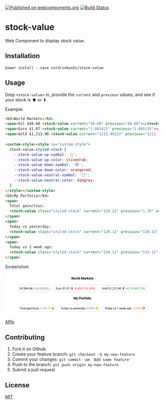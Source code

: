 [![Published on webcomponents.org](https://img.shields.io/badge/webcomponents.org-published-blue.svg)](https://www.webcomponents.org/element/valdrinkoshi/stock-value)
[![Build Status](https://travis-ci.org/valdrinkoshi/stock-value.svg?branch=master)](https://travis-ci.org/valdrinkoshi/stock-value)

# stock-value
Web Component to display stock value.

## Installation
```
bower install --save valdrinkoshi/stock-value
```

## Usage
Drop `<stock-value>` in, provide the `current` and `previous` values, and see if your stock is ⬆ or ⬇.

Example:
<!--
```
<custom-element-demo>
  <template>
    <script src="../webcomponentsjs/webcomponents-loader.js"></script>
    <link rel="import" href="stock-value.html">
    <style>
      body {
        text-align: right;
        font-family: 'Roboto', 'Noto', sans-serif;
        font-weight: normal;
        font-size: 14px;
        -webkit-font-smoothing: antialiased;
      }
      span {
        display: inline-block;
        padding: 8px;
        margin: 5px;
        border-radius: 5px;
        border: 1px solid lightgray;
        line-height: 1rem;
      }
    </style>
    <next-code-block></next-code-block>
  </template>
</custom-element-demo>
```
-->
```html
<h3>World Markets</h3>
<span>Oil $48.68 <stock-value current="48.68" previous="48.68"></stock-value></span>
<span>Euro $1.07 <stock-value current="1.081421" previous="1.085135"></stock-value></span>
<span>Gold $1,213.90 <stock-value current="1213.90123" previous="1211.781"></stock-value></span>

<custom-style><style is="custom-style">
  stock-value.styled-stock {
    --stock-value-up-symbol: '🤑';
    --stock-value-up-color: olivedrab;
    --stock-value-down-symbol: '😨';
    --stock-value-down-color: orangered;
    --stock-value-neutral-symbol: '😶';
    --stock-value-neutral-color: dimgrey;
  }
</style></custom-style>
<h3>My Porfolio</h3>
<span>
  Total gain/loss:
  <stock-value class="styled-stock" current="120.12" previous="1.35" only="difference" suffix-symbol></stock-value>
</span>
<span>
  Today vs yesterday:
  <stock-value class="styled-stock" current="120.12" previous="120.12" only="percent" suffix-symbol></stock-value>
</span>
<span>
  Today vs 1 week ago:
  <stock-value class="styled-stock" current="120.12" previous="123.11" only="percent" suffix-symbol></stock-value>
</span>
```
Screenshot:

![stock-value](images/screenshot.png)

[APIs](https://www.webcomponents.org/element/valdrinkoshi/stock-value/stock-value)

## Contributing

1. Fork it on Github.
2. Create your feature branch: `git checkout -b my-new-feature`
3. Commit your changes: `git commit -am 'Add some feature'`
4. Push to the branch: `git push origin my-new-feature`
5. Submit a pull request

## License

[MIT](https://opensource.org/licenses/MIT)

